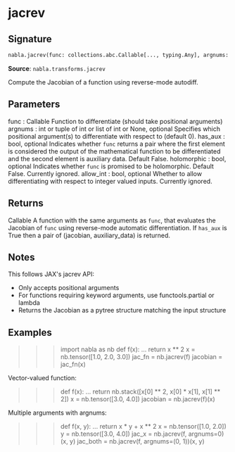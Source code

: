 # jacrev

## Signature

```python
nabla.jacrev(func: collections.abc.Callable[..., typing.Any], argnums: int | tuple[int, ...] | list[int] | None = None, has_aux: bool = False, holomorphic: bool = False, allow_int: bool = False) -> collections.abc.Callable[..., typing.Any]
```

**Source**: `nabla.transforms.jacrev`

Compute the Jacobian of a function using reverse-mode autodiff.

Parameters
----------
func : Callable
    Function to differentiate (should take positional arguments)
argnums : int or tuple of int or list of int or None, optional
    Specifies which positional argument(s) to differentiate with respect to (default 0).
has_aux : bool, optional
    Indicates whether `func` returns a pair where the
    first element is considered the output of the mathematical function to be
    differentiated and the second element is auxiliary data. Default False.
holomorphic : bool, optional
    Indicates whether `func` is promised to be holomorphic. Default False. Currently ignored.
allow_int : bool, optional
    Whether to allow differentiating with respect to integer valued inputs. Currently ignored.

Returns
-------
Callable
    A function with the same arguments as `func`, that evaluates the Jacobian of
    `func` using reverse-mode automatic differentiation. If `has_aux` is True
    then a pair of (jacobian, auxiliary_data) is returned.

Notes
-----
This follows JAX's jacrev API:
- Only accepts positional arguments
- For functions requiring keyword arguments, use functools.partial or lambda
- Returns the Jacobian as a pytree structure matching the input structure

Examples
--------
>>> import nabla as nb
>>> def f(x):
...     return x ** 2
>>> x = nb.tensor([1.0, 2.0, 3.0])
>>> jac_fn = nb.jacrev(f)
>>> jacobian = jac_fn(x)

Vector-valued function:

>>> def f(x):
...     return nb.stack([x[0] ** 2, x[0] * x[1], x[1] ** 2])
>>> x = nb.tensor([3.0, 4.0])
>>> jacobian = nb.jacrev(f)(x)

Multiple arguments with argnums:

>>> def f(x, y):
...     return x * y + x ** 2
>>> x = nb.tensor([1.0, 2.0])
>>> y = nb.tensor([3.0, 4.0])
>>> jac_x = nb.jacrev(f, argnums=0)(x, y)
>>> jac_both = nb.jacrev(f, argnums=(0, 1))(x, y)

